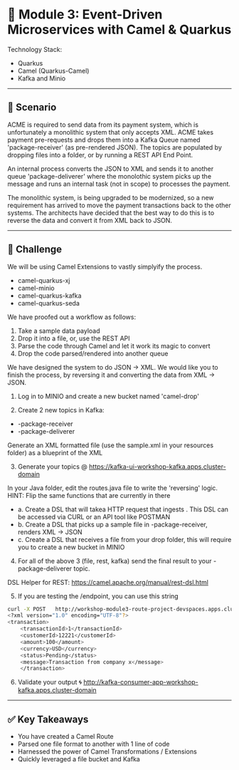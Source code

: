 # 🚀 Module 3: Event-Driven Microservices with Camel & Quarkus

Technology Stack: 

- Quarkus
- Camel (Quarkus-Camel)
- Kafka and Minio

---

## 🎯 **Scenario**

ACME is required to send data from its payment system, which is unfortunately a monolithic system that only accepts XML. ACME takes payment pre-requests and drops them into a Kafka Queue named 'package-receiver' (as pre-rendered JSON). The topics are populated by dropping files into a folder, or by running a REST API End Point.

An internal process converts the JSON to XML and sends it to another queue 'package-deliverer' where the monolothic system picks up the message and runs an internal task (not in scope) to processes the payment. 

The monolithic system, is being upgraded to be modernized, so a new requirement has arrived to move the payment transactions back to the other systems. The architects have decided that the best way to do this is to reverse the data and convert it from XML back to JSON.

---

## 🧩 **Challenge**

We will be using Camel Extensions to vastly simplyify the process.

- camel-quarkus-xj
- camel-minio
- camel-quarkus-kafka
- camel-quarkus-seda

We have proofed out a workflow as follows:
1. Take a sample data payload
2. Drop it into a file, or, use the REST API
3. Parse the code through Camel and let it work its magic to convert
4. Drop the code parsed/rendered into another queue

We have designed the system to do JSON -> XML. We would like you to finish the process, by reversing it and converting the data from XML -> JSON.

1. Log in to MINIO and create a new bucket named 'camel-drop'

2. Create 2 new topics in Kafka:

- <user>-package-receiver
- <user>-package-deliverer

Generate an XML formatted file (use the sample.xml in your resources folder) as a blueprint of the XML

3. Generate your topics @ https://kafka-ui-workshop-kafka.apps.cluster-domain

In your Java folder, edit the routes.java file to write the 'reversing' logic. HINT: Flip the same functions that are currently in there

- a. Create a DSL that will takea HTTP request that ingests <XML>. This DSL can be accessed via CURL or an API tool like POSTMAN
- b. Create a DSL that picks up a sample file in <user>-package-receiver, renders XML -> JSON
- c. Create a DSL that receives a file from your drop folder, this will require you to create a new bucket in MINIO

4. For all of the above 3 (file, rest, kafka) send the final result to your <user>-package-deliverer topic.

DSL Helper for REST: https://camel.apache.org/manual/rest-dsl.html

5. If you are testing the /endpoint, you can use this string

  ```bash
  curl -X POST   http://workshop-module3-route-project-devspaces.apps.cluster-domain/process/json2xml   -H "Content-Type: application/json"   -H "Accept: application/xml"   -d '{"transactionId":"1","customerId":"12221","amount":100,"currency":"USD","status":"Pending","message":"Transaction from company x"}'
  <?xml version="1.0" encoding="UTF-8"?>
  <transaction>
      <transactionId>1</transactionId>
      <customerId>12221</customerId>
      <amount>100</amount>
      <currency>USD</currency>
      <status>Pending</status>
      <message>Transaction from company x</message>
      </transaction>
  ```

6. Validate your output 🌀 http://kafka-consumer-app-workshop-kafka.apps.cluster-domain

---

## ✅ Key Takeaways

- You have created a Camel Route
- Parsed one file format to another with 1 line of code
- Harnessed the power of Camel Transformations / Extensions
- Quickly leveraged a file bucket and Kafka

